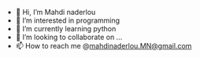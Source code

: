 - 👋 Hi, I’m Mahdi naderlou
- 👀 I’m interested in programming 
- 🌱 I’m currently learning python
- 💞️ I’m looking to collaborate on ...
- 📫 How to reach me @mahdinaderlou.MN@gmail.com

<!---
Maahdi8179/Maahdi8179 is a ✨ special ✨ repository because its `README.md` (this file) appears on your GitHub profile.
You can click the Preview link to take a look at your changes.
--->
